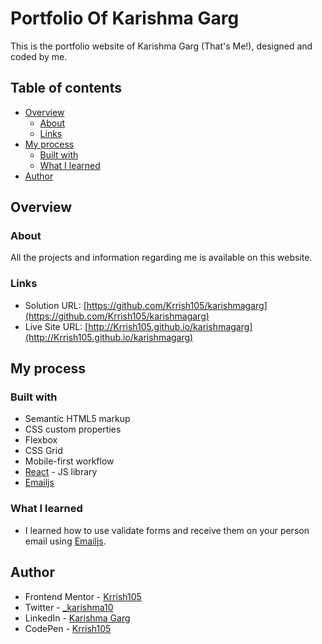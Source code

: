 # Portfolio Of Karishma Garg

This is the portfolio website of Karishma Garg (That's Me!), designed and coded by me.

## Table of contents

- [Overview](#overview)
  - [About](#about)
  - [Links](#links)
- [My process](#my-process)
  - [Built with](#built-with)
  - [What I learned](#what-i-learned)
- [Author](#author)

## Overview

### About

All the projects and information regarding me is available on this website.

### Links

- Solution URL: [https://github.com/Krrish105/karishmagarg](https://github.com/Krrish105/karishmagarg)
- Live Site URL: [http://Krrish105.github.io/karishmagarg](http://Krrish105.github.io/karishmagarg)

## My process

### Built with

- Semantic HTML5 markup
- CSS custom properties
- Flexbox
- CSS Grid
- Mobile-first workflow
- [React](https://reactjs.org/) - JS library
- [Emailjs](https://www.emailjs.com/)

### What I learned

- I learned how to use validate forms and receive them on your person email using [Emailjs](https://www.emailjs.com/).

## Author

- Frontend Mentor - [Krrish105](https://www.frontendmentor.io/profile/Krrish105)
- Twitter - [_karishma10](https://twitter.com/_karishma10)
- LinkedIn - [Karishma Garg](https://www.linkedin.com/in/karishma-garg-)
- CodePen - [Krrish105](https://codepen.io/krrish105)

<!-- ## Acknowledgments

- [Charchit garg](https://www.linkedin.com/in/charchitgarg27/) -->